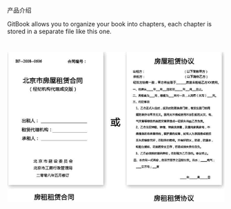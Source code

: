 产品介绍

GitBook allows you to organize your book into chapters, each chapter is stored in a separate file like this one.
# ![](/assets/untitled.png)

